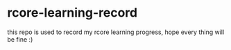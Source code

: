 # rcore-learning-record
this repo is used to record my rcore learning progress, hope every thing will be fine :)
